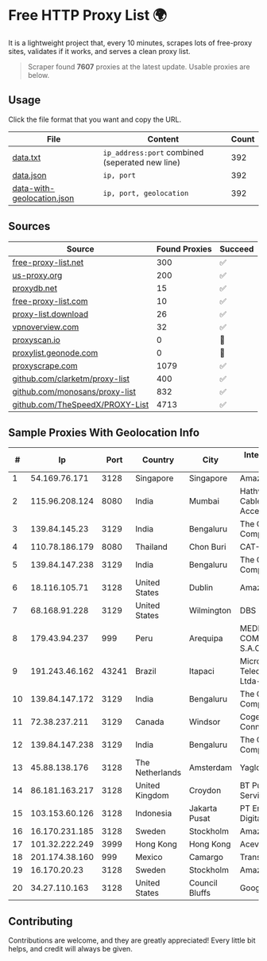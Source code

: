 
# Free HTTP Proxy List 🌍

It is a lightweight project that, every 10 minutes, scrapes lots of free-proxy sites, validates if it works, and serves a clean proxy list.


> Scraper found **7607** proxies at the latest update. Usable proxies are below.

## Usage

Click the file format that you want and copy the URL.


|File|Content|Count|
|----|-------|-----|
|[data.txt](https://raw.githubusercontent.com/themiralay/Proxy-List-World/master/data.txt)|`ip_address:port` combined (seperated new line)|392|
|[data.json](https://raw.githubusercontent.com/themiralay/Proxy-List-World/master/data.json)|`ip, port`|392|
|[data-with-geolocation.json](https://raw.githubusercontent.com/themiralay/Proxy-List-World/master/data-with-geolocation.json)|`ip, port, geolocation`|392|

## Sources

|Source|Found Proxies|Succeed|
|------|-------------|-------|
|[free-proxy-list.net](https://free-proxy-list.net)|300|✅|
|[us-proxy.org](https://www.us-proxy.org)|200|✅|
|[proxydb.net](http://proxydb.net)|15|✅|
|[free-proxy-list.com](https://free-proxy-list.com/?page=&port=&type%5B%5D=http&type%5B%5D=https&up_time=0&search=Search)|10|✅|
|[proxy-list.download](https://www.proxy-list.download/HTTP)|26|✅|
|[vpnoverview.com](https://vpnoverview.com/privacy/anonymous-browsing/free-proxy-servers)|32|✅|
|[proxyscan.io](https://www.proxyscan.io)|0|🚫|
|[proxylist.geonode.com](https://proxylist.geonode.com/api/proxy-list?limit=300&page=1&sort_by=lastChecked&sort_type=desc&protocols=http,https)|0|🚫|
|[proxyscrape.com](https://api.proxyscrape.com/v2/?request=displayproxies&protocol=http&timeout=10000&country=all&ssl=all&anonymity=all)|1079|✅|
|[github.com/clarketm/proxy-list](https://raw.githubusercontent.com/clarketm/proxy-list/master/proxy-list-raw.txt)|400|✅|
|[github.com/monosans/proxy-list](https://raw.githubusercontent.com/monosans/proxy-list/main/proxies/http.txt)|832|✅|
|[github.com/TheSpeedX/PROXY-List](https://raw.githubusercontent.com/TheSpeedX/PROXY-List/master/http.txt)|4713|✅|


## Sample Proxies With Geolocation Info

|#|Ip|Port|Country|City|Internet Service Provider|
|-|--|----|-------|----|-------------------------|
|1|54.169.76.171|3128|Singapore|Singapore|Amazon.com, Inc.|
|2|115.96.208.124|8080|India|Mumbai|Hathway IP over Cable Internet Access|
|3|139.84.145.23|3129|India|Bengaluru|The Constant Company, LLC|
|4|110.78.186.179|8080|Thailand|Chon Buri|CAT-BB|
|5|139.84.147.238|3129|India|Bengaluru|The Constant Company, LLC|
|6|18.116.105.71|3128|United States|Dublin|Amazon.com, Inc.|
|7|68.168.91.228|3129|United States|Wilmington|DBS International|
|8|179.43.94.237|999|Peru|Arequipa|MEDIA COMMERCE PERÚ S.A.C|
|9|191.243.46.162|43241|Brazil|Itapaci|Microturbo Telecomunicacoes Ltda-me|
|10|139.84.147.172|3129|India|Bengaluru|The Constant Company, LLC|
|11|72.38.237.211|3129|Canada|Windsor|Cogeco Connexion Inc.|
|12|139.84.147.238|3129|India|Bengaluru|The Constant Company, LLC|
|13|45.88.138.176|3128|The Netherlands|Amsterdam|Yaglom Labs Ltd|
|14|86.181.163.217|3128|United Kingdom|Croydon|BT Public Internet Service|
|15|103.153.60.126|3128|Indonesia|Jakarta Pusat|PT Era Awan Digital|
|16|16.170.231.185|3128|Sweden|Stockholm|Amazon.com|
|17|101.32.222.249|3999|Hong Kong|Hong Kong|Aceville Pte.ltd|
|18|201.174.38.160|999|Mexico|Camargo|Transtelco Inc|
|19|16.170.20.23|3128|Sweden|Stockholm|Amazon.com|
|20|34.27.110.163|3128|United States|Council Bluffs|Google LLC|



## Contributing

Contributions are welcome, and they are greatly appreciated! Every
little bit helps, and credit will always be given.

